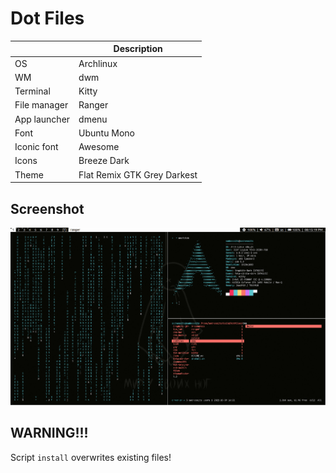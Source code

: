 # Dot Files

|              | Description                 |
|--------------|---------------------------- |
| OS           | Archlinux                   |
| WM           | dwm                         |
| Terminal     | Kitty                       |
| File manager | Ranger                      |
| App launcher | dmenu                       |
| Font         | Ubuntu Mono                 |
| Iconic font  | Awesome                     |
| Icons        | Breeze Dark                 |
| Theme        | Flat Remix GTK Grey Darkest |


## Screenshot

<img src="https://github.com/sadnessITS/files/blob/master/dotfiles/screenshots/dwm_1.png">

## WARNING!!!

Script `install` overwrites existing files!

